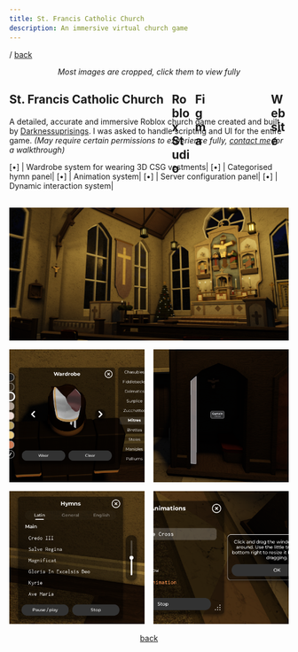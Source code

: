 ```yaml
---
title: St. Francis Catholic Church
description: An immersive virtual church game
---
```


/ <a href="javascript:history.back()">back</a>

<div style="text-align: center">
	<i>Most images are cropped, click them to view fully</i>
</div>

<h2 style="display: flex; gap: 10px">St. Francis Catholic Church&nbsp;
	<div onmousedown="if (event.button === 1 || event.button === 0) { window.open('https://create.roblox.com/', '_blank') }" style="height:2rem; width: 2rem; margin-bottom: -5px; background-image: url('/assets/icons/studio.svg'); background-repeat: no-repeat; background-size: 2rem 2rem;" class="tooltip techIcon">
		<span class="tooltipText">Roblox Studio</span>
	</div>
	<div onmousedown="if (event.button === 1 || event.button === 0) { window.open('https://figma.com/', '_blank') }" style="height:2rem; width: 1.3904rem; margin-bottom: -5px; background-image: url('/assets/icons/figma.svg'); background-repeat: no-repeat; background-size: 1.3904rem 2rem;" class="tooltip techIcon">
		<span class="tooltipText">Figma</span>
	</div>
	<div onmousedown="if (event.button === 1 || event.button === 0) { window.open('https://www.roblox.com/games/15554808603/Saint-Francis-Catholic-Church', '_blank') }" style="height:2rem; width: 2rem; margin-bottom: -5px; background-image: url('/assets/icons/page.svg'); background-repeat: no-repeat; background-size: 2rem 2rem;  margin-left: auto" class="tooltip techIcon">
		<span class="tooltipText">Website</span>
	</div>
</h2>

A detailed, accurate and immersive Roblox church game created and built by [Darknessuprisings](https://www.roblox.com/users/870790674/profile). I was asked to handle scripting and UI for the entire game. <i>(May require certain permissions to experience fully, [contact me](/contact) for a walkthrough)</i>

[•] | Wardrobe system for wearing 3D CSG vestments|
[•] | Categorised hymn panel|
[•] | Animation system|
[•] | Server configuration panel|
[•] | Dynamic interaction system|

<br/>

<div style="display: flex; gap: 1rem; flex-direction: column; width: 100%">
	<div style="display: flex; gap: 1rem">
		<img src="/assets/images/st-francis-cover.png" style="height: 15rem; flex: 1; width: 0; object-fit: cover"/>
	</div>
	<div style="display: flex; gap: 1rem">
		<img src="/assets/images/st-francis-wardrobe.png" style="height: 15rem; flex: 1; width: 0; object-fit: cover"/>
		<img src="/assets/images/st-francis-interactions.png" style="height: 15rem; flex: 1; width: 0; object-fit: cover"/>
	</div>
	<div style="display: flex; gap: 1rem">
		<img src="/assets/images/st-francis-hymns.png" style="height: 15rem; flex: 1; width: 0; object-fit: cover"/>
		<img src="/assets/images/st-francis-animations.png" style="height: 15rem; flex: 1; width: 0; object-fit: cover"/>
	</div>
</div>

<br/>

<div style="text-align: center">
	<a href="javascript:history.back()">back</a>
</div>